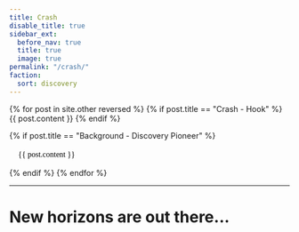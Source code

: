 ```yaml
---
title: Crash
disable_title: true
sidebar_ext:
  before_nav: true
  title: true
  image: true
permalink: "/crash/"
faction:
  sort: discovery
---
```


<style type="text/css">

.bgbg
{
	background-image: url("/sen/assets/images/block-bg.png");
	color: black;
	padding: 4px 16px 16px 16px;
	border-radius: 12px;
	font-family: Georgia;
}


</style>


{% for post in site.other reversed  %}
{% if post.title == "Crash - Hook" %}
{{ post.content }}
{% endif %}

{% if post.title == "Background - Discovery Pioneer" %}
<div class="bgbg">{{ post.content }}</div>
{% endif %}
{% endfor %}

---

# New horizons are out there...
